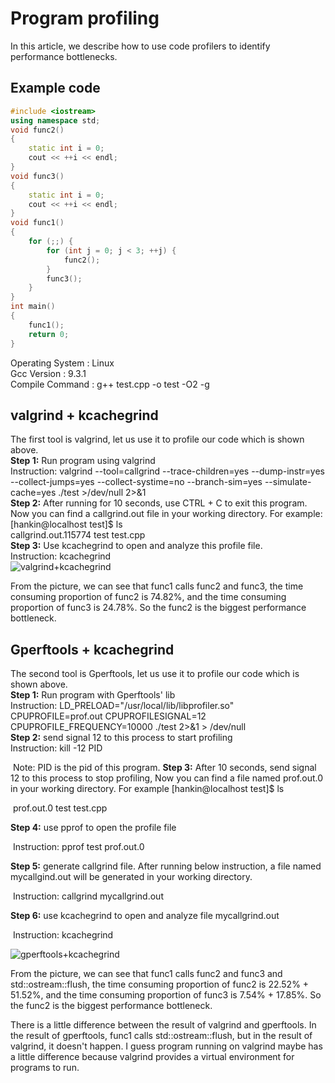 # Program profiling
In this article, we describe how to use code profilers to identify performance bottlenecks.

## Example code
```c++
#include <iostream>
using namespace std;
void func2()
{
    static int i = 0;
    cout << ++i << endl;
}
void func3()
{
    static int i = 0;
    cout << ++i << endl;
}
void func1()
{
    for (;;) {
        for (int j = 0; j < 3; ++j) {
            func2();
        }
        func3();
    }
}
int main()
{
    func1();
    return 0;
}
```
Operating System : Linux  
Gcc Version : 9.3.1  
Compile Command : g++ test.cpp -o test -O2 -g  

## valgrind + kcachegrind  
The first tool is valgrind, let us use it to profile our code which is shown above.  
**Step 1:** Run program using valgrind  
        Instruction: valgrind --tool=callgrind --trace-children=yes --dump-instr=yes --collect-jumps=yes --collect-systime=no --branch-sim=yes --simulate-cache=yes ./test >/dev/null 2>&1  
**Step 2:** After running for 10 seconds, use CTRL + C to exit this program. Now you can find a callgrind.out file in your working directory. For example:   
             [hankin@localhost test]$ ls  
             callgrind.out.115774  test  test.cpp  
**Step 3:** Use kcachegrind to open and analyze this profile file.  
        Instruction: kcachegrind  
![valgrind+kcachegrind](https://github.com/Hankin-Liu/blogs/blob/master/performance_optimization/valgrind.png)  

From the picture, we can see that func1 calls func2 and func3, the time consuming proportion of func2 is 74.82%, and the time consuming proportion of  func3 is 24.78%. So the func2 is the biggest performance bottleneck.

## Gperftools + kcachegrind

The second tool is Gperftools, let us use it to profile our code which is shown above.  
**Step 1:** Run program with Gperftools' lib  
             Instruction: LD_PRELOAD="/usr/local/lib/libprofiler.so" CPUPROFILE=prof.out CPUPROFILESIGNAL=12 CPUPROFILE_FREQUENCY=10000 ./test 2>&1 > /dev/null  
**Step 2:** send signal 12 to this process to start profiling  
             Instruction: kill -12 PID  

​             Note: PID is the pid of this program. 
**Step 3:** After 10 seconds,  send signal 12 to this process to stop profiling, Now you can find a file named prof.out.0 in your working directory. For example
​             [hankin@localhost test]$ ls  

​             prof.out.0  test  test.cpp

**Step 4:** use pprof to open the profile file

​             Instruction: pprof test prof.out.0

**Step 5:** generate callgrind file. After running below instruction, a file named mycallgind.out will be generated in your working directory.

​             Instruction: callgrind mycallgrind.out

**Step 6:** use kcachegrind to open and analyze file mycallgrind.out

​             Instruction: kcachegrind 

![gperftools+kcachegrind](https://github.com/Hankin-Liu/blogs/blob/master/performance_optimization/gperftools.png)  

From the picture, we can see that func1 calls func2 and func3 and std::ostream::flush, the time consuming proportion of func2 is 22.52% + 51.52%, and the time consuming proportion of  func3 is 7.54% + 17.85%. So the func2 is the biggest performance bottleneck.

There is a little difference between the result of valgrind and gperftools. In the result of gperftools, func1 calls std::ostream::flush, but in the result of valgrind, it doesn't happen. I guess program running on valgrind maybe has a little difference because valgrind provides a virtual environment for programs to run.  